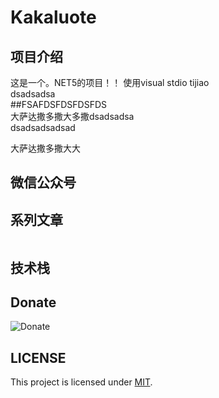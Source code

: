 # Kakaluote

## 项目介绍
这是一个。NET5的项目！！
使用visual stdio tijiao  
dsadsadsa  
##FSAFDSFDSFDSFDS  
大萨达撒多撒大多撒dsadsadsa  
dsadsadsadsad  

大萨达撒多撒大大  

## 微信公众号




## 系列文章


```tree

```

## 技术栈





## Donate

![Donate](static/donate.jpg)

## LICENSE

This project is licensed under [MIT](LICENSE).
